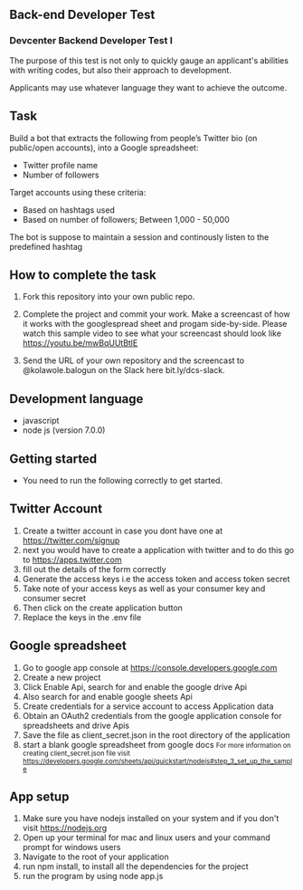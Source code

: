 ## Back-end Developer Test

### Devcenter Backend Developer Test I

The purpose of this test is not only to quickly gauge an applicant's abilities with writing codes, but also their approach to development.

Applicants may use whatever language they want to achieve the outcome.

## Task

Build a bot that extracts the following from people’s Twitter bio (on public/open accounts), into a Google spreadsheet:

* Twitter profile name 
* Number of followers

Target accounts using these criteria:
* Based on hashtags used
* Based on number of followers; Between 1,000 - 50,000

The bot is suppose to maintain a session and continously listen to the predefined hashtag

## How to complete the task

1. Fork this repository into your own public repo.

2. Complete the project and commit your work. Make a screencast of how it works with the googlespread sheet and progam side-by-side. Please watch this sample video to see what your screencast should look like https://youtu.be/mwBqUUtBtlE

3. Send the URL of your own repository and the screencast to @kolawole.balogun on the Slack here bit.ly/dcs-slack.

## Development language
* javascript
* node js (version 7.0.0)

## Getting started
* You need to run the following correctly to get started.

## Twitter Account
1. Create a twitter account in case you dont have one at https://twitter.com/signup
2. next you would have to create a application with twitter and to do this go to https://apps.twitter.com
3. fill out the details of the form correctly 
4. Generate the access keys i.e the access token and access token secret
5. Take note of your access keys as well as your consumer key and consumer secret
6. Then click on the create application button 
7. Replace the keys in the .env file

## Google spreadsheet
1. Go to google app console at https://console.developers.google.com
2. Create a new project
3. Click Enable Api, search for and enable the google drive Api
4. Also search for and enable google sheets Api
5. Create credentials for a service account to access Application data
6. Obtain an OAuth2 credentials from the google application console for spreadsheets and drive Apis
7. Save the file as client_secret.json in the root directory of the application
8. start a blank google spreadsheet from  google docs
<small>For more information on creating client_secret.json file visit https://developers.google.com/sheets/api/quickstart/nodejs#step_3_set_up_the_sample</small>

## App setup
1. Make sure you have nodejs installed on your system and if you don't visit https://nodejs.org
2. Open up your terminal for mac and linux users and your command prompt for windows users
3. Navigate to the root of your application
4. run npm install, to install all the dependencies for the project
5. run the program by using node app.js